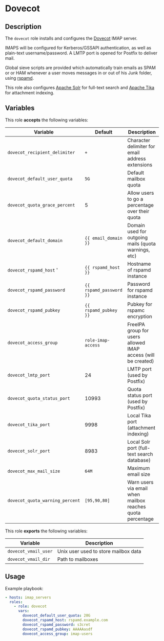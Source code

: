 Dovecot
=======

Description
-----------

The `dovecot` role installs and configures the [Dovecot](https://www.dovecot.org/)
IMAP server.

IMAPS will be configured for Kerberos/GSSAPI authentication, as well as
plain-text username/password. A LMTP port is opened for Postfix to deliver
mail.

Global sieve scripts are provided which automatically train emails as SPAM or
or HAM whenever a user moves messages in or out of his Junk folder, using
[rspamd](../rspamd/).

This role also configures [Apache Solr](../solr/) for full-text search and
[Apache Tika](../tika/) for attachment indexing.


Variables
---------

This role **accepts** the following variables:

Variable                        | Default                 | Description
--------------------------------|-------------------------|------------
`dovecot_recipient_delimiter`   | `+`                     | Character delimiter for email address extensions
`dovecot_default_user_quota`    | `5G`                    | Default mailbox quota
`dovecot_quota_grace_percent`   | 5                       | Allow users to go a percentage over their quota
`dovecot_default_domain`        | `{{ email_domain }}`    | Domain used for outgoing mails (quota warnings, etc)
`dovecot_rspamd_host` '         | `{{ rspamd_host }}`     | Hostname of rspamd instance
`dovecot_rspamd_password`       | `{{ rspamd_password }}` | Password for rspamd instance
`dovecot_rspamd_pubkey`         | `{{ rspamd_pubkey }}`   | Pubkey for rspamc encryption
`dovecot_access_group`          | `role-imap-access`      | FreeIPA group for users allowed IMAP access (will be created)
`dovecot_lmtp_port`             | 24                      | LMTP port (used by Postfix)
`dovecot_quota_status_port`     | 10993                   | Quota status port (used by Postfix)
`dovecot_tika_port`             | 9998                    | Local Tika port (attachment indexing)
`dovecot_solr_port`             | 8983                    | Local Solr port (full-text search database)
`dovecot_max_mail_size`         | `64M`                   | Maximum email size
`dovecot_quota_warning_percent` | `[95,90,80]`            | Warn users via email when mailbox reaches quota percentage

This role **exports** the following variables:

Variable             | Description
---------------------|------------
`dovecot_vmail_user` | Unix user used to store mailbox data
`dovecot_vmail_dir`  | Path to mailboxes


Usage
-----

Example playbook:

````yaml
- hosts: imap_servers
  roles:
    - role: dovecot
      vars:
        dovecot_default_user_quota: 20G
        dovecot_rspamd_host: rspamd.example.com
        dovecot_rspamd_password: s3cret
        dovecot_rspamd_pubkey: AAAAAasdf
        dovecot_access_group: imap-users
````
